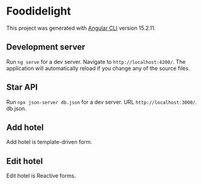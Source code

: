 # Foodidelight

This project was generated with [Angular CLI](https://github.com/angular/angular-cli) version 15.2.11.

## Development server

Run `ng serve` for a dev server. Navigate to `http://localhost:4200/`. The application will automatically reload if you change any of the source files.

## Star API
Run `npx json-server db.json` for a dev server. URL `http://localhost:3000/`. db.json.

## Add hotel
Add hotel is template-driven form.

## Edit hotel
Edit hotel is Reactive forms.


